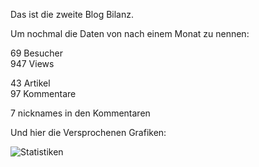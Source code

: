 <!--
.. title: Blog Bilanz 2
.. slug: 198-blog-bilanz-2
.. date: 2007-07-16 22:26:42
.. tags: Blog,In eigener Sache
.. description: 
.. type: text
-->

Das ist die zweite Blog Bilanz.  
<!-- TEASER_END -->

Um nochmal die Daten von nach einem Monat zu nennen:

69 Besucher  
947 Views

43 Artikel  
97 Kommentare

7 nicknames in den Kommentaren

Und hier die Versprochenen Grafiken:

![Statistiken](/images/stats242.jpg)
